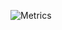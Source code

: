 ![Metrics](https://metrics.lecoq.io/notmayo?template=classic&config.timezone=America%2FChicago&config.display=columns)
